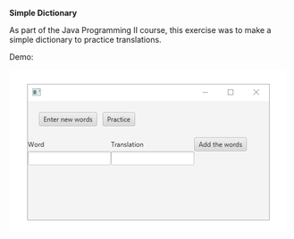 **Simple Dictionary**

As part of the Java Programming II course, this exercise was to make a simple dictionary to practice translations.

Demo:

![dictionary demo](demo/dictionary.gif)
